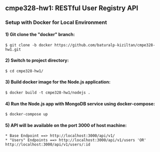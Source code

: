 ## cmpe328-hw1: RESTful User Registry API
### Setup with Docker for Local Environment

#### 1) Git clone the "docker" branch:
```
$ git clone -b docker https://github.com/baturalp-kiziltan/cmpe328-hw1.git
```

#### 2) Switch to project directory:
```
$ cd cmpe328-hw1/
```
#### 3) Build docker image for the Node.js application:
```
$ docker build -t cmpe328-hw1/nodejs .
```
#### 4) Run the Node.js app with MongoDB service using docker-compose:
```
$ docker-compose up
```
#### 5) API will be available on the port 3000 of host machine:
```apl
* Base Endpoint ==> http://localhost:3000/api/v1/
* "Users" Endpoints ==> http://localhost:3000/api/v1/users 'OR' http://localhost:3000/api/v1/users/:id
```
